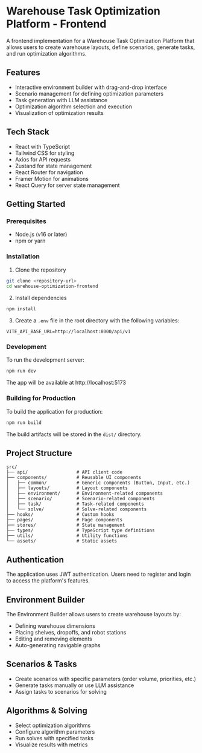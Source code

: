 # Warehouse Task Optimization Platform - Frontend

A frontend implementation for a Warehouse Task Optimization Platform that allows users to create warehouse layouts, define scenarios, generate tasks, and run optimization algorithms.

## Features

- Interactive environment builder with drag-and-drop interface
- Scenario management for defining optimization parameters
- Task generation with LLM assistance
- Optimization algorithm selection and execution
- Visualization of optimization results

## Tech Stack

- React with TypeScript
- Tailwind CSS for styling
- Axios for API requests
- Zustand for state management
- React Router for navigation
- Framer Motion for animations
- React Query for server state management

## Getting Started

### Prerequisites

- Node.js (v16 or later)
- npm or yarn

### Installation

1. Clone the repository
```bash
git clone <repository-url>
cd warehouse-optimization-frontend
```

2. Install dependencies
```bash
npm install
```

3. Create a `.env` file in the root directory with the following variables:
```
VITE_API_BASE_URL=http://localhost:8000/api/v1
```

### Development

To run the development server:

```bash
npm run dev
```

The app will be available at http://localhost:5173

### Building for Production

To build the application for production:

```bash
npm run build
```

The build artifacts will be stored in the `dist/` directory.

## Project Structure

```
src/
├── api/                  # API client code
├── components/           # Reusable UI components
│   ├── common/           # Generic components (Button, Input, etc.)
│   ├── layouts/          # Layout components
│   ├── environment/      # Environment-related components
│   ├── scenario/         # Scenario-related components
│   ├── task/             # Task-related components
│   └── solve/            # Solve-related components
├── hooks/                # Custom hooks
├── pages/                # Page components
├── stores/               # State management
├── types/                # TypeScript type definitions
├── utils/                # Utility functions
└── assets/               # Static assets
```

## Authentication

The application uses JWT authentication. Users need to register and login to access the platform's features.

## Environment Builder

The Environment Builder allows users to create warehouse layouts by:
- Defining warehouse dimensions
- Placing shelves, dropoffs, and robot stations
- Editing and removing elements
- Auto-generating navigable graphs

## Scenarios & Tasks

- Create scenarios with specific parameters (order volume, priorities, etc.)
- Generate tasks manually or use LLM assistance
- Assign tasks to scenarios for solving

## Algorithms & Solving

- Select optimization algorithms
- Configure algorithm parameters
- Run solves with specified tasks
- Visualize results with metrics
